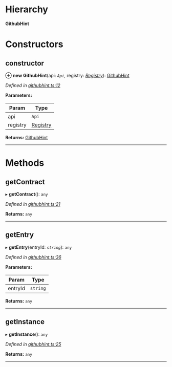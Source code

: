 

# Hierarchy

**GithubHint**

# Constructors

<a id="constructor"></a>

##  constructor

⊕ **new GithubHint**(api: *`Api`*, registry: *[Registry](_registry_.registry.md)*): [GithubHint](_githubhint_.githubhint.md)

*Defined in [githubhint.ts:12](https://github.com/paritytech/js-libs/blob/0aad080/packages/contracts/src/githubhint.ts#L12)*

**Parameters:**

| Param | Type |
| ------ | ------ |
| api | `Api` |
| registry | [Registry](_registry_.registry.md) |

**Returns:** [GithubHint](_githubhint_.githubhint.md)

___

# Methods

<a id="getcontract"></a>

##  getContract

▸ **getContract**(): `any`

*Defined in [githubhint.ts:21](https://github.com/paritytech/js-libs/blob/0aad080/packages/contracts/src/githubhint.ts#L21)*

**Returns:** `any`

___
<a id="getentry"></a>

##  getEntry

▸ **getEntry**(entryId: *`string`*): `any`

*Defined in [githubhint.ts:36](https://github.com/paritytech/js-libs/blob/0aad080/packages/contracts/src/githubhint.ts#L36)*

**Parameters:**

| Param | Type |
| ------ | ------ |
| entryId | `string` |

**Returns:** `any`

___
<a id="getinstance"></a>

##  getInstance

▸ **getInstance**(): `any`

*Defined in [githubhint.ts:25](https://github.com/paritytech/js-libs/blob/0aad080/packages/contracts/src/githubhint.ts#L25)*

**Returns:** `any`

___

